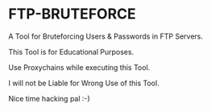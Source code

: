 # FTP-BRUTEFORCE

A Tool for Bruteforcing Users & Passwords in FTP Servers.

This Tool is for Educational Purposes.

Use Proxychains while executing this Tool.

I will not be Liable for Wrong Use of this Tool.

Nice time hacking pal :-)
